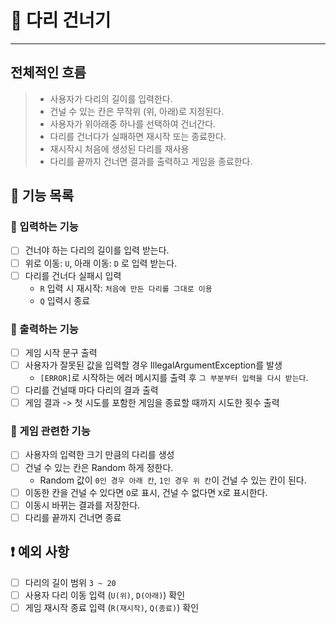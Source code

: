 # 🌉 다리 건너기
- - -
## 전체적인 흐름
> - 사용자가 다리의 길이를 입력한다.
> - 건널 수 있는 칸은 무작위 (위, 아래)로 지정된다.
> - 사용자가 위아래중 하나를 선택하여 건너간다.
> - 다리를 건너다가 실패하면 재시작 또는 종료한다.
> - 재시작시 처음에 생성된 다리를 재사용
> - 다리를 끝까지 건너면 결과를 출력하고 게임을 종료한다.
## 📍 기능 목록
### 📌 입력하는 기능
- [ ] 건너야 하는 다리의 길이를 입력 받는다.
- [ ] 위로 이동: `U`, 아래 이동: `D` 로 입력 받는다.
- [ ] 다리를 건너다 실패시 입력
    - `R` 입력 시 재시작: `처음에 만든 다리를 그대로 이용`
    - `Q` 입력시 종료
### 📌 출력하는 기능
- [ ] 게임 시작 문구 출력
- [ ] 사용자가 잘못된 값을 입력할 경우 IllegalArgumentException를 발생
    - `[ERROR]`로 시작하는 에러 메시지를 출력 후 `그 부분부터 입력을 다시 받는다`.
- [ ] 다리를 건널때 마다 다리의 결과 출력
- [ ] 게임 결과 -> 첫 시도를 포함한 게임을 종료할 때까지 시도한 횟수 출력
### 📌 게임 관련한 기능
- [ ] 사용자의 입력한 크기 만큼의 다리를 생성
- [ ] 건널 수 있는 칸은 Random 하게 정한다.
    - Random 값이 `0인 경우 아래 칸`, `1인 경우 위 칸`이 건널 수 있는 칸이 된다.
- [ ] 이동한 칸을 건널 수 있다면 `O`로 표시, 건널 수 없다면 `X`로 표시한다.
- [ ] 이동시 바뀌는 결과를 저장한다.
- [ ] 다리를 끝까지 건너면 종료
## ❗ 예외 사항
- [ ] 다리의 길이 범위 `3 ~ 20`
- [ ] 사용자 다리 이동 입력 (`U(위)`, `D(아래)`) 확인 
- [ ] 게임 재시작 종료 입력 (`R(재시작)`, `Q(종료)`) 확인

